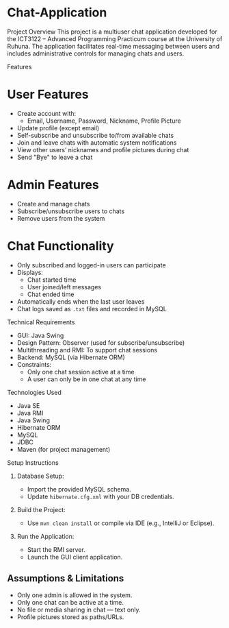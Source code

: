 # Chat-Application
 Project Overview
This project is a multiuser chat application developed for the ICT3122 – Advanced Programming Practicum course at the University of Ruhuna. The application facilitates real-time messaging between users and includes administrative controls for managing chats and users.

 Features

# User Features
- Create account with:
  - Email, Username, Password, Nickname, Profile Picture
- Update profile (except email)
- Self-subscribe and unsubscribe to/from available chats
- Join and leave chats with automatic system notifications
- View other users’ nicknames and profile pictures during chat
- Send "Bye" to leave a chat

# Admin Features
- Create and manage chats
- Subscribe/unsubscribe users to chats
- Remove users from the system

# Chat Functionality
- Only subscribed and logged-in users can participate
- Displays:
  - Chat started time
  - User joined/left messages
  - Chat ended time
- Automatically ends when the last user leaves
- Chat logs saved as `.txt` files and recorded in MySQL

 Technical Requirements

- GUI: Java Swing
- Design Pattern: Observer (used for subscribe/unsubscribe)
- Multithreading and RMI: To support chat sessions
- Backend: MySQL (via Hibernate ORM)
- Constraints:
  - Only one chat session active at a time
  - A user can only be in one chat at any time

 Technologies Used
- Java SE
- Java RMI
- Java Swing
- Hibernate ORM
- MySQL
- JDBC
- Maven (for project management)

 Setup Instructions

1. Database Setup:
   - Import the provided MySQL schema.
   - Update `hibernate.cfg.xml` with your DB credentials.

2. Build the Project:
   - Use `mvn clean install` or compile via IDE (e.g., IntelliJ or Eclipse).

3. Run the Application:
   - Start the RMI server.
   - Launch the GUI client application.

## Assumptions & Limitations
- Only one admin is allowed in the system.
- Only one chat can be active at a time.
- No file or media sharing in chat — text only.
- Profile pictures stored as paths/URLs.



